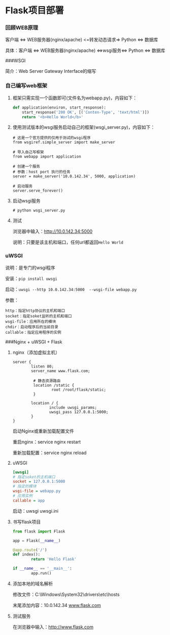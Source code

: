 # Flask项目部署

### 回顾WEB原理

客户端 <=> WEB服务器(nginx/apache) <=转发动态请求=> Python <=> 数据库

具体：客户端 <=> WEB服务器(nginx/apache) <=>wsgi服务<=> Python <=> 数据库

###WSGI

简介：Web Server Gateway Interface的缩写

### 自己编写web框架

1. 框架只需实现一个函数即可(文件名为webapp.py)，内容如下：

   ```python
   def application(environ, start_response):
       start_response('200 OK', [('Conten-Type', 'text/html')])
       return '<b>Hello World</b>'
   ```

2. 使用测试版本的wsgi服务启动自己的框架(wsgi_server.py)，内容如下：

   ```
   # 这是一个官方提供的仅用于测试的wsgi程序
   from wsgiref.simple_server import make_server

   # 导入自己写框架
   from webapp import application

   # 创建一个服务
   # 参数：host port 执行的任务
   server = make_server('10.0.142.34', 5000, application)

   # 启动服务
   server.serve_forever()
   ```

3. 启动wsgi服务

   ```shell
   # python wsgi_server.py
   ```

4. 测试

   浏览器中输入：http://10.0.142.34:5000

   说明：只要是该主机和端口，任何url都返回`Hello World`

### uWSGI

说明：是专门的wsgi程序

安装：`pip install uwsgi`

启动：`uwsgi --http 10.0.142.34:5000  --wsgi-file webapp.py`

参数：	

```
http：指定http协议的主机和端口
socket：指定soket监听的主机和端口
wsgi-file：应用所在的模块
chdir：启动程序后的当前目录
callable：指定应用程序的实例
```

###Nginx + uWSGI + Flask	

1. nginx（添加虚拟主机）

   ```nginx
   server {
           listen 80; 
           server_name www.flask.com;

     		# 静态资源路由
     		location /static {
         			root /root/flask/static;
     		}
     
           location / { 
                   include uwsgi_params;   
                   uwsgi_pass 127.0.0.1:5000;
           }   
   }
   ```

   启动Nginx或重新加载配置文件

   重启nginx：service nginx restart

   重新加载配置：service nginx reload

2. uWSGI

   ```ini
   [uwsgi]
   # 指定soket的主机端口
   socket = 127.0.0.1:5000
   # 指定的模块
   wsgi-file = webapp.py
   # 应用实例
   callable = app 
   ```

   启动：uwsgi uwsgi.ini

3. 书写flask项目

   ```python
   from flask import Flask

   app = Flask(__name__)

   @app.route('/')
   def index():
           return 'Hello Flask'

   if __name__ == '__main__':
           app.run()
   ```

4. 添加本地的域名解析

   修改文件：C:\Windows\System32\drivers\etc\hosts

   末尾添加内容：10.0.142.34	www.flask.com

5. 测试服务

   在浏览器中输入：http://www.flask.com